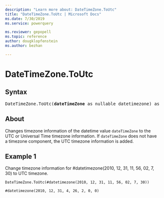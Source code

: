 ```yaml
---
description: "Learn more about: DateTimeZone.ToUtc"
title: "DateTimeZone.ToUtc | Microsoft Docs"
ms.date: 7/30/2019
ms.service: powerquery

ms.reviewer: gepopell
ms.topic: reference
author: dougklopfenstein
ms.author: bezhan

---
```

# DateTimeZone.ToUtc

## Syntax

<pre>
DateTimeZone.ToUtc(<b>dateTimeZone</b> as nullable datetimezone) as nullable datetimezone
</pre>
  
## About  
Changes timezone information of the datetime value `dateTimeZone` to the UTC or Universal Time timezone information. If `dateTimeZone` does not have a timezone component, the UTC timezone information is added.

## Example 1
Change timezone information for #datetimezone(2010, 12, 31, 11, 56, 02, 7, 30) to UTC timezone.

```powerquery-m
DateTimeZone.ToUtc(#datetimezone(2010, 12, 31, 11, 56, 02, 7, 30))
```

`#datetimezone(2010, 12, 31, 4, 26, 2, 0, 0)`
